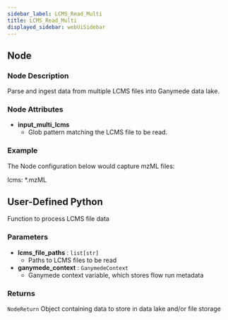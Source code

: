 ```yaml
---
sidebar_label: LCMS_Read_Multi
title: LCMS_Read_Multi
displayed_sidebar: webUiSidebar
---
```


## Node

### Node Description

Parse and ingest data from multiple LCMS files into Ganymede data lake.

### Node Attributes

- **input_multi_lcms**
  - Glob pattern matching the LCMS file to be read.

### Example

The Node configuration below would capture mzML files:

lcms: *.mzML

## User-Defined Python

Function to process LCMS file data

### Parameters

- **lcms_file_paths** : `list[str]`
    - Paths to LCMS files to be read
- **ganymede_context** : `GanymedeContext`
    - Ganymede context variable, which stores flow run metadata

### Returns

`NodeReturn`
  Object containing data to store in data lake and/or file storage